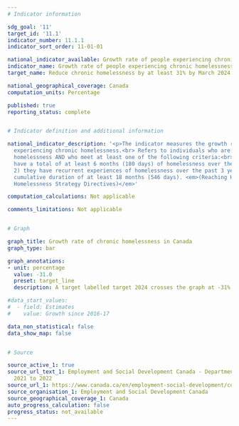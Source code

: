 ```yaml
---
# Indicator information

sdg_goal: '11'
target_id: '11.1'
indicator_number: 11.1.1
indicator_sort_order: 11-01-01

national_indicator_available: Growth rate of people experiencing chronic homelessness
indicator_name: Growth rate of people experiencing chronic homelessness
target_name: Reduce chronic homelessness by at least 31% by March 2024

national_geographical_coverage: Canada
computation_units: Percentage

published: true
reporting_status: complete


# Indicator definition and additional information

national_indicator_description: '<p>The indicator measures the growth rate of people
  experiencing chronic homelessness.<br> Refers to individuals who are currently experiencing
  homelessness AND who meet at least one of the following criteria:<br><br> 1) they
  have a total of at least 6 months (180 days) of homelessness over the past year;<br>
  2) they have recurrent experiences of homelessness over the past 3 years, with a
  cumulative duration of at least 18 months (546 days). <em>(Reaching Home: Canada’s
  Homelessness Strategy Directives)</em>'

computation_calculations: Not applicable

comments_limitations: Not applicable


# Graph

graph_title: Growth rate of chronic homelessness in Canada
graph_type: bar

graph_annotations:
- unit: percentage
  value: -31.0
  preset: target_line
  description: A target labelled target 2024 crosses the graph at -31%.

#data_start_values:
#  - field: Estimates
#    value: Growth since 2016-17

data_non_statistical: false
data_show_map: false


# Source

source_active_1: true
source_url_text_1: Employment and Social Development Canada - Departmental Plan for
  2021 to 2022
source_url_1: https://www.canada.ca/en/employment-social-development/corporate/reports/departmental-plan/2021-2022.html#h2.4-3.1
source_organisation_1: Employment and Social Development Canada
source_geographical_coverage_1: Canada
auto_progress_calculation: false
progress_status: not_available
---
```


